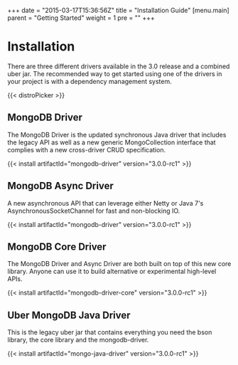 +++
date = "2015-03-17T15:36:56Z"
title = "Installation Guide"
[menu.main]
  parent = "Getting Started"
  weight = 1
  pre = "<i class='fa'></i>"
+++

# Installation

There are three different drivers available in the 3.0 release and a combined uber jar.
The recommended way to get started using one of the drivers in your project is with a dependency management system.

{{< distroPicker >}}

## MongoDB Driver  

The MongoDB Driver is the updated synchronous Java driver that includes the
legacy API as well as a new generic MongoCollection interface that complies with
a new cross-driver CRUD specification.

{{< install artifactId="mongodb-driver" version="3.0.0-rc1" >}}


## MongoDB Async Driver
A new asynchronous API that can leverage either Netty or Java 7's AsynchronousSocketChannel for fast and non-blocking IO.

{{< install artifactId="mongodb-driver" version="3.0.0-rc1" >}}

## MongoDB Core Driver
The MongoDB Driver and Async Driver are both built on top of this new core library. Anyone can use it to build alternative or experimental high-level APIs.

{{< install artifactId="mongodb-driver-core" version="3.0.0-rc1" >}}

## Uber MongoDB Java Driver
This is the legacy uber jar that contains everything you need the bson library, the core library and the mongodb-driver.

{{< install artifactId="mongo-java-driver" version="3.0.0-rc1" >}}
